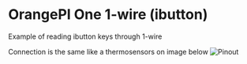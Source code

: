 # OrangePI One 1-wire (ibutton)
Example of reading ibutton keys through 1-wire

Connection is the same like a thermosensors on image below
![Pinout](http://micro-pi.ru/wp-content/uploads/2017/02/%D0%9F%D0%BE%D0%B4%D0%BA%D0%BB%D1%8E%D1%87%D0%B5%D0%BD%D0%B8%D0%B5-%D0%B4%D0%B0%D1%82%D1%87%D0%B8%D0%BA%D0%B0-%D1%82%D0%B5%D0%BC%D0%BF%D0%B5%D1%80%D0%B0%D1%82%D1%83%D1%80%D1%8B-DS18B20-%D0%BA-Orange-Pi-Banana-Pi-Raspberry-Pi.jpg)

